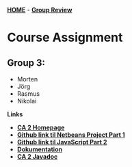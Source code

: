 [**HOME**](////index.md) - [**Group Review**](/groupreview.md)



# Course Assignment 

## Group 3: 
* Morten
* Jörg
* Rasmus
* Nikolai


**Links**

* <a href="https://www.joergoertel.com/week7/" target="_blank">**CA 2 Homepage**</a>
* <a href="https://github.com/MortenFeldtStudent/CA2Gruppe3" target="_blank">**Github link til Netbeans Project Part 1**</a>
* <a href="https://github.com/tysker/Semester-3-Course-Assignment-2" target="_blank">**Github link til JavaScript Part 2**</a>
* <a href="https://docs.google.com/document/d/1N8gNPhAxuV0p3r3Mmluhbf-ZhQOLApIpVIpDofZ65lc/edit?usp=sharing" target="_blank">**Dokumentation**</a>
* <a href="https://mortenfeldtstudent.github.io/CA2Gruppe3/index.html?overview-summary.html" target="_blank">**CA 2 Javadoc**</a>



